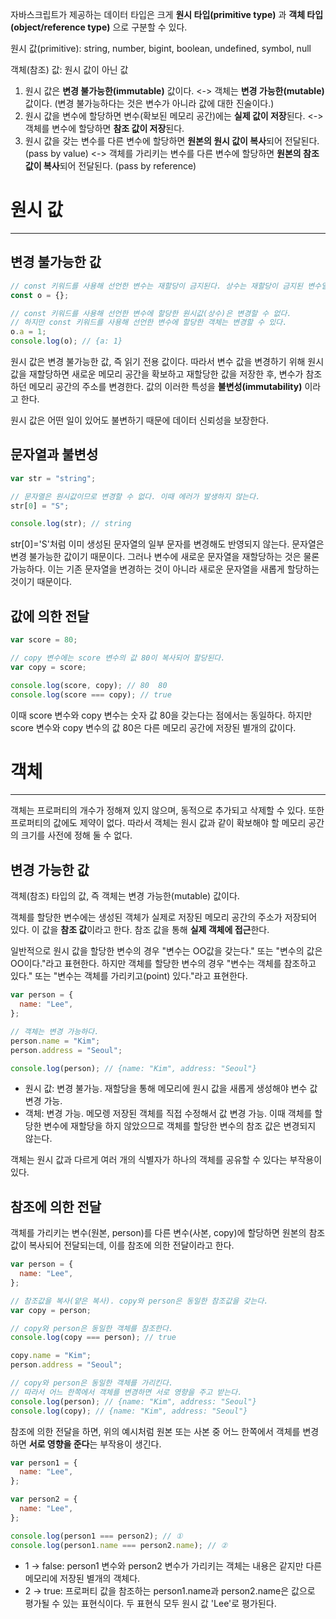 자바스크립트가 제공하는 데이터 타입은 크게 **원시 타입(primitive type)** 과 **객체 타입(object/reference type)** 으로 구분할 수 있다.

원시 값(primitive): string, number, bigint, boolean, undefined, symbol, null

객체(참조) 값: 원시 값이 아닌 값

1. 원시 값은 **변경 불가능한(immutable)** 값이다. <-> 객체는 **변경 가능한(mutable)** 값이다. (변경 불가능하다는 것은 변수가 아니라 값에 대한 진술이다.)
2. 원시 값을 변수에 할당하면 변수(확보된 메모리 공간)에는 **실제 값이 저장**된다. <-> 객체를 변수에 할당하면 **참조 값이 저장**된다.
3. 원시 값을 갖는 변수를 다른 변수에 할당하면 **원본의 원시 값이 복사**되어 전달된다. (pass by value) <-> 객체를 가리키는 변수를 다른 변수에 할당하면 **원본의 참조 값이 복사**되어 전달된다. (pass by reference)

# 원시 값

---

## 변경 불가능한 값

```javascript
// const 키워드를 사용해 선언한 변수는 재할당이 금지된다. 상수는 재할당이 금지된 변수일 뿐이다.
const o = {};

// const 키워드를 사용해 선언한 변수에 할당한 원시값(상수)은 변경할 수 없다.
// 하지만 const 키워드를 사용해 선언한 변수에 할당한 객체는 변경할 수 있다.
o.a = 1;
console.log(o); // {a: 1}
```

원시 값은 변경 불가능한 값, 즉 읽기 전용 값이다. 따라서 변수 값을 변경하기 위해 원시 값을 재할당하면 새로운 메모리 공간을 확보하고 재할당한 값을 저장한 후, 변수가 참조하던 메모리 공간의 주소를 변경한다. 값의 이러한 특성을 **불변성(immutability)** 이라고 한다.

원시 값은 어떤 일이 있어도 불변하기 때문에 데이터 신뢰성을 보장한다.

## 문자열과 불변성

```javascript
var str = "string";

// 문자열은 원시값이므로 변경할 수 없다. 이때 에러가 발생하지 않는다.
str[0] = "S";

console.log(str); // string
```

str[0]='S'처럼 이미 생성된 문자열의 일부 문자를 변경해도 반영되지 않는다. 문자열은 변경 불가능한 값이기 때문이다. 그러나 변수에 새로운 문자열을 재할당하는 것은 물론 가능하다. 이는 기존 문자열을 변경하는 것이 아니라 새로운 문자열을 새롭게 할당하는 것이기 때문이다.

## 값에 의한 전달

```javascript
var score = 80;

// copy 변수에는 score 변수의 값 80이 복사되어 할당된다.
var copy = score;

console.log(score, copy); // 80  80
console.log(score === copy); // true
```

이때 score 변수와 copy 변수는 숫자 값 80을 갖는다는 점에서는 동일하다. 하지만 score 변수와 copy 변수의 값 80은 다른 메모리 공간에 저장된 별개의 값이다.

# 객체

---

객체는 프로퍼티의 개수가 정해져 있지 않으며, 동적으로 추가되고 삭제할 수 있다. 또한 프로퍼티의 값에도 제약이 없다. 따라서 객체는 원시 값과 같이 확보해야 할 메모리 공간의 크기를 사전에 정해 둘 수 없다.

## 변경 가능한 값

객체(참조) 타입의 값, 즉 객체는 변경 가능한(mutable) 값이다.

객체를 할당한 변수에는 생성된 객체가 실제로 저장된 메모리 공간의 주소가 저장되어 있다. 이 값을 **참조 값**이라고 한다. 참조 값을 통해 **실제 객체에 접근**한다.

일반적으로 원시 값을 할당한 변수의 경우 "변수는 OO값을 갖는다." 또는 "변수의 값은 OO이다."라고 표현한다. 하지만 객체를 할당한 변수의 경우 "변수는 객체를 참조하고 있다." 또는 "변수는 객체를 가리키고(point) 있다."라고 표현한다.

```javascript
var person = {
  name: "Lee",
};

// 객체는 변경 가능하다.
person.name = "Kim";
person.address = "Seoul";

console.log(person); // {name: "Kim", address: "Seoul"}
```

- 원시 값: 변경 불가능. 재할당을 통해 메모리에 원시 값을 새롭게 생성해야 변수 값 변경 가능.
- 객체: 변경 가능. 메모렝 저장된 객체를 직접 수정해서 값 변경 가능. 이때 객체를 할당한 변수에 재할당을 하지 않았으므로 객체를 할당한 변수의 참조 값은 변경되지 않는다.

객체는 원시 값과 다르게 여러 개의 식별자가 하나의 객체를 공유할 수 있다는 부작용이 있다.

## 참조에 의한 전달

객체를 가리키는 변수(원본, person)를 다른 변수(사본, copy)에 할당하면 원본의 참조 값이 복사되어 전달되는데, 이를 참조에 의한 전달이라고 한다.

```javascript
var person = {
  name: "Lee",
};

// 참조값을 복사(얕은 복사). copy와 person은 동일한 참조값을 갖는다.
var copy = person;

// copy와 person은 동일한 객체를 참조한다.
console.log(copy === person); // true

copy.name = "Kim";
person.address = "Seoul";

// copy와 person은 동일한 객체를 가리킨다.
// 따라서 어느 한쪽에서 객체를 변경하면 서로 영향을 주고 받는다.
console.log(person); // {name: "Kim", address: "Seoul"}
console.log(copy); // {name: "Kim", address: "Seoul"}
```

참조에 의한 전달을 하면, 위의 예시처럼 원본 또는 사본 중 어느 한쪽에서 객체를 변경하면 **서로 영향을 준다**는 부작용이 생긴다.

```javascript
var person1 = {
  name: "Lee",
};

var person2 = {
  name: "Lee",
};

console.log(person1 === person2); // ①
console.log(person1.name === person2.name); // ②
```

- 1 -> false: person1 변수와 person2 변수가 가리키는 객체는 내용은 같지만 다른 메모리에 저장된 별개의 객체다.
- 2 -> true: 프로퍼티 값을 참조하는 person1.name과 person2.name은 값으로 평가될 수 있는 표현식이다. 두 표현식 모두 원시 값 'Lee'로 평가된다.
